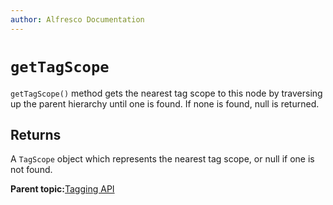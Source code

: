```yaml
---
author: Alfresco Documentation
---
```


# `getTagScope`

`getTagScope()` method gets the nearest tag scope to this node by traversing up the parent hierarchy until one is found. If none is found, null is returned.

## Returns

A `TagScope` object which represents the nearest tag scope, or null if one is not found.

**Parent topic:**[Tagging API](../references/API-JS-ScriptNode-Tagging.md)

